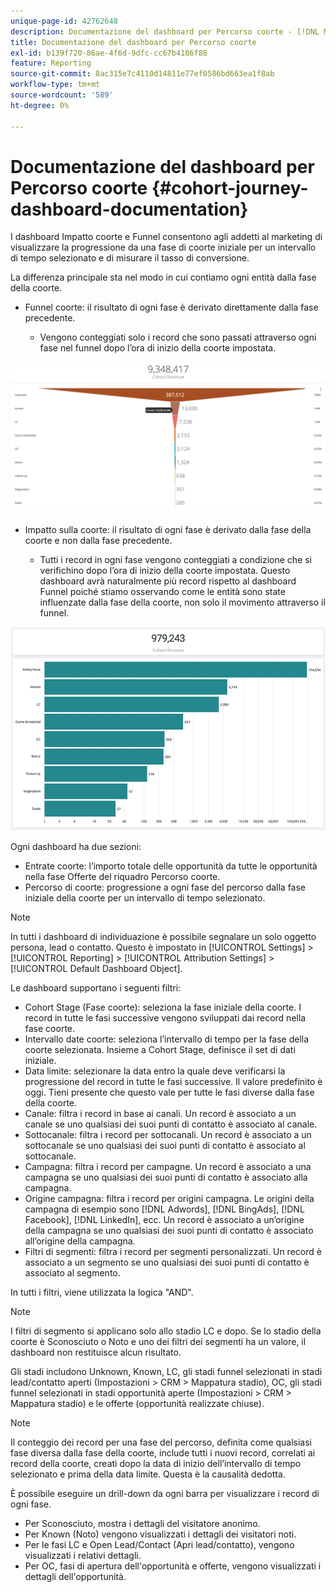 ```yaml
---
unique-page-id: 42762648
description: Documentazione del dashboard per Percorso coorte - [!DNL Marketo Measure] - Documentazione del prodotto
title: Documentazione del dashboard per Percorso coorte
exl-id: b139f720-86ae-4f6d-9dfc-cc67b4186f88
feature: Reporting
source-git-commit: 8ac315e7c4110d14811e77ef0586bd663ea1f8ab
workflow-type: tm+mt
source-wordcount: '589'
ht-degree: 0%

---
```


# Documentazione del dashboard per Percorso coorte {#cohort-journey-dashboard-documentation}

I dashboard Impatto coorte e Funnel consentono agli addetti al marketing di visualizzare la progressione da una fase di coorte iniziale per un intervallo di tempo selezionato e di misurare il tasso di conversione.

La differenza principale sta nel modo in cui contiamo ogni entità dalla fase della coorte.

* Funnel coorte: il risultato di ogni fase è derivato direttamente dalla fase precedente.

   * Vengono conteggiati solo i record che sono passati attraverso ogni fase nel funnel dopo l’ora di inizio della coorte impostata.

![](assets/cohort-journey-dashboard-documentation-1.png)

* Impatto sulla coorte: il risultato di ogni fase è derivato dalla fase della coorte e non dalla fase precedente.

   * Tutti i record in ogni fase vengono conteggiati a condizione che si verifichino dopo l’ora di inizio della coorte impostata. Questo dashboard avrà naturalmente più record rispetto al dashboard Funnel poiché stiamo osservando come le entità sono state influenzate dalla fase della coorte, non solo il movimento attraverso il funnel.

![](assets/cohort-journey-dashboard-documentation-2.png)

Ogni dashboard ha due sezioni:

* Entrate coorte: l’importo totale delle opportunità da tutte le opportunità nella fase Offerte del riquadro Percorso coorte.
* Percorso di coorte: progressione a ogni fase del percorso dalla fase iniziale della coorte per un intervallo di tempo selezionato.

>[!NOTE]
>
>In tutti i dashboard di individuazione è possibile segnalare un solo oggetto persona, lead o contatto. Questo è impostato in [!UICONTROL Settings] > [!UICONTROL Reporting] > [!UICONTROL Attribution Settings] > [!UICONTROL Default Dashboard Object].

Le dashboard supportano i seguenti filtri:

* Cohort Stage (Fase coorte): seleziona la fase iniziale della coorte. I record in tutte le fasi successive vengono sviluppati dai record nella fase coorte.
* Intervallo date coorte: seleziona l’intervallo di tempo per la fase della coorte selezionata. Insieme a Cohort Stage, definisce il set di dati iniziale.
* Data limite: selezionare la data entro la quale deve verificarsi la progressione del record in tutte le fasi successive. Il valore predefinito è oggi. Tieni presente che questo vale per tutte le fasi diverse dalla fase della coorte.
* Canale: filtra i record in base ai canali. Un record è associato a un canale se uno qualsiasi dei suoi punti di contatto è associato al canale.
* Sottocanale: filtra i record per sottocanali. Un record è associato a un sottocanale se uno qualsiasi dei suoi punti di contatto è associato al sottocanale.
* Campagna: filtra i record per campagne. Un record è associato a una campagna se uno qualsiasi dei suoi punti di contatto è associato alla campagna.
* Origine campagna: filtra i record per origini campagna. Le origini della campagna di esempio sono [!DNL Adwords], [!DNL BingAds], [!DNL Facebook], [!DNL LinkedIn], ecc. Un record è associato a un’origine della campagna se uno qualsiasi dei suoi punti di contatto è associato all’origine della campagna.
* Filtri di segmenti: filtra i record per segmenti personalizzati. Un record è associato a un segmento se uno qualsiasi dei suoi punti di contatto è associato al segmento.

In tutti i filtri, viene utilizzata la logica &quot;AND&quot;.

>[!NOTE]
>
>I filtri di segmento si applicano solo allo stadio LC e dopo. Se lo stadio della coorte è Sconosciuto o Noto e uno dei filtri dei segmenti ha un valore, il dashboard non restituisce alcun risultato.

Gli stadi includono Unknown, Known, LC, gli stadi funnel selezionati in stadi lead/contatto aperti (Impostazioni > CRM > Mappatura stadio), OC, gli stadi funnel selezionati in stadi opportunità aperte (Impostazioni > CRM > Mappatura stadio) e le offerte (opportunità realizzate chiuse).

>[!NOTE]
>
>Il conteggio dei record per una fase del percorso, definita come qualsiasi fase diversa dalla fase della coorte, include tutti i nuovi record, correlati ai record della coorte, creati dopo la data di inizio dell’intervallo di tempo selezionato e prima della data limite. Questa è la causalità dedotta.

È possibile eseguire un drill-down da ogni barra per visualizzare i record di ogni fase.

* Per Sconosciuto, mostra i dettagli del visitatore anonimo.
* Per Known (Noto) vengono visualizzati i dettagli dei visitatori noti.
* Per le fasi LC e Open Lead/Contact (Apri lead/contatto), vengono visualizzati i relativi dettagli.
* Per OC, fasi di apertura dell&#39;opportunità e offerte, vengono visualizzati i dettagli dell&#39;opportunità.

